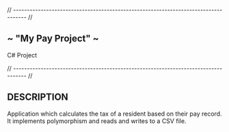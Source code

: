 // ----------------------------------------------------------------------------------- //
 
~ "My Pay Project" ~
---------------------

C# Project

// ----------------------------------------------------------------------------------- //


DESCRIPTION
------------

Application which calculates the tax of a resident based on their pay record. It implements polymorphism and reads and writes to a CSV file. 
